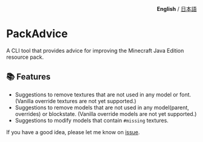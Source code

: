 <p align="right"><b>English</b> / <a href="README.ja.md">日本語</a> </p>

# PackAdvice

A CLI tool that provides advice for improving the Minecraft Java Edition resource pack.

## 📚 Features

- Suggestions to remove textures that are not used in any model or font. (Vanilla override textures are not yet supported.)
- Suggestions to remove models that are not used in any model(parent, overrides) or blockstate. (Vanilla override models are not yet supported.)
- Suggestions to modify models that contain `#missing` textures.

If you have a good idea, please let me know on [issue](https://github.com/PackAdvice/PackAdvice/issues/new?template=new-feature.md).
